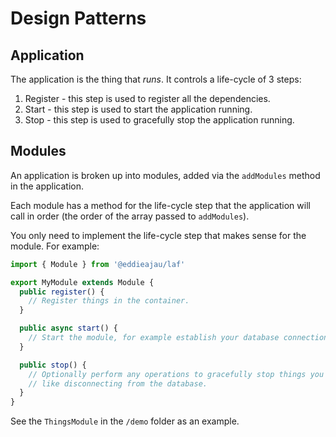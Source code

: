 # Design Patterns

## Application

The application is the thing that _runs_. It controls a life-cycle of 3 steps:

1. Register - this step is used to register all the dependencies.
2. Start - this step is used to start the application running.
3. Stop - this step is used to gracefully stop the application running.

## Modules

An application is broken up into modules, added via the `addModules` method in the application.

Each module has a method for the life-cycle step that the application will call in order (the order of the array passed to `addModules`).

You only need to implement the life-cycle step that makes sense for the module. For example:

```ts
import { Module } from '@eddieajau/laf'

export MyModule extends Module {
  public register() {
    // Register things in the container.
  }

  public async start() {
    // Start the module, for example establish your database connection.
  }

  public stop() {
    // Optionally perform any operations to gracefully stop things you started,
    // like disconnecting from the database.
  }
}
```

See the `ThingsModule` in the `/demo` folder as an example.

